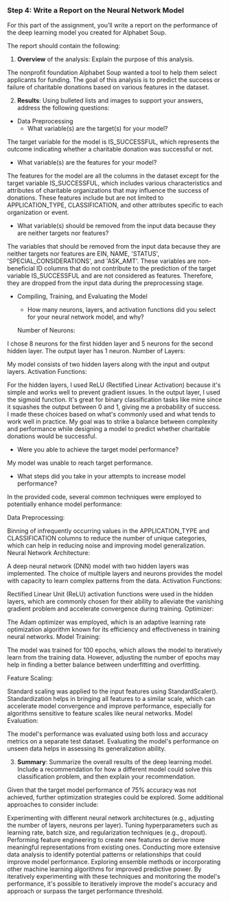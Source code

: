 
### Step 4: Write a Report on the Neural Network Model

For this part of the assignment, you’ll write a report on the performance of the deep learning model you created for Alphabet Soup.

The report should contain the following:

1. **Overview** of the analysis: Explain the purpose of this analysis.

The nonprofit foundation Alphabet Soup wanted a tool to help them select applicants for
funding. The goal of this analysis is to predict the success or failure of charitable donations based on various features in the dataset.

2. **Results**: Using bulleted lists and images to support your answers, address the following questions:

* Data Preprocessing
  * What variable(s) are the target(s) for your model?
  
The target variable for the model is IS_SUCCESSFUL, which represents the outcome indicating whether a charitable donation was successful or not.
  
  * What variable(s) are the features for your model?

The features for the model are all the columns in the dataset except for the target variable IS_SUCCESSFUL, which includes various characteristics and attributes of charitable organizations that may influence the success of donations. These features include but are not limited to APPLICATION_TYPE, CLASSIFICATION, and other attributes specific to each organization or event.

  * What variable(s) should be removed from the input data because they are neither targets nor features?

  The variables that should be removed from the input data because they are neither targets nor features are EIN, NAME, 'STATUS', 'SPECIAL_CONSIDERATIONS', and 'ASK_AMT'. These variables are non-beneficial ID columns that do not contribute to the prediction of the target variable IS_SUCCESSFUL and are not considered as features. Therefore, they are dropped from the input data during the preprocessing stage.

* Compiling, Training, and Evaluating the Model
  * How many neurons, layers, and activation functions did you select for your neural network model, and why?

  Number of Neurons:

I chose 8 neurons for the first hidden layer and 5 neurons for the second hidden layer. The output layer has 1 neuron.
Number of Layers:

My model consists of two hidden layers along with the input and output layers.
Activation Functions:

For the hidden layers, I used ReLU (Rectified Linear Activation) because it's simple and works well to prevent gradient issues.
In the output layer, I used the sigmoid function. It's great for binary classification tasks like mine since it squashes the output between 0 and 1, giving me a probability of success.
I made these choices based on what's commonly used and what tends to work well in practice. My goal was to strike a balance between complexity and performance while designing a model to predict whether charitable donations would be successful.


  * Were you able to achieve the target model performance?

My model was unable to reach target performance. 

  * What steps did you take in your attempts to increase model performance?

  In the provided code, several common techniques were employed to potentially enhance model performance:

Data Preprocessing:

Binning of infrequently occurring values in the APPLICATION_TYPE and CLASSIFICATION columns to reduce the number of unique categories, which can help in reducing noise and improving model generalization.
Neural Network Architecture:

A deep neural network (DNN) model with two hidden layers was implemented. The choice of multiple layers and neurons provides the model with capacity to learn complex patterns from the data.
Activation Functions:

Rectified Linear Unit (ReLU) activation functions were used in the hidden layers, which are commonly chosen for their ability to alleviate the vanishing gradient problem and accelerate convergence during training.
Optimizer:

The Adam optimizer was employed, which is an adaptive learning rate optimization algorithm known for its efficiency and effectiveness in training neural networks.
Model Training:

The model was trained for 100 epochs, which allows the model to iteratively learn from the training data. However, adjusting the number of epochs may help in finding a better balance between underfitting and overfitting.

Feature Scaling:

Standard scaling was applied to the input features using StandardScaler(). Standardization helps in bringing all features to a similar scale, which can accelerate model convergence and improve performance, especially for algorithms sensitive to feature scales like neural networks.
Model Evaluation:

The model's performance was evaluated using both loss and accuracy metrics on a separate test dataset. Evaluating the model's performance on unseen data helps in assessing its generalization ability.

3. **Summary**: Summarize the overall results of the deep learning model. Include a recommendation for how a different model could solve this classification problem, and then explain your recommendation.

Given that the target model performance of 75% accuracy was not achieved, further optimization strategies could be explored. Some additional approaches to consider include:

Experimenting with different neural network architectures (e.g., adjusting the number of layers, neurons per layer).
Tuning hyperparameters such as learning rate, batch size, and regularization techniques (e.g., dropout).
Performing feature engineering to create new features or derive more meaningful representations from existing ones.
Conducting more extensive data analysis to identify potential patterns or relationships that could improve model performance.
Exploring ensemble methods or incorporating other machine learning algorithms for improved predictive power.
By iteratively experimenting with these techniques and monitoring the model's performance, it's possible to iteratively improve the model's accuracy and approach or surpass the target performance threshold.

